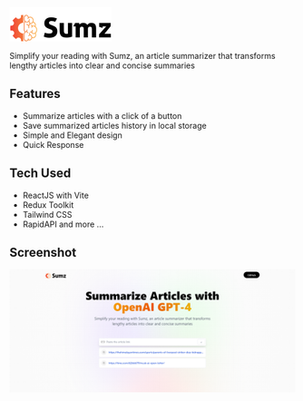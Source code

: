 ![Logo](https://raw.githubusercontent.com/EmpSwarup/article-summarizer/ec359133b2aa2203ae3becb9d6ccddfd46187d8d/src/assets/logo.svg)

Simplify your reading with Sumz, an article summarizer that transforms lengthy articles into clear and concise summaries

## Features

- Summarize articles with a click of a button
- Save summarized articles history in local storage
- Simple and Elegant design
- Quick Response

## Tech Used

- ReactJS with Vite
- Redux Toolkit
- Tailwind CSS
- RapidAPI and more ...

## Screenshot

![App Screenshot](https://github.com/EmpSwarup/article-summarizer/blob/main/src/assets/screenshot.png?raw=true)
